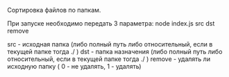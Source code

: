 Сортировка файлов по папкам.

При запуске необходимо передать 3 параметра:
node index.js src dst remove

src - исходная папка (либо полный путь либо относительный, если в текущей папке тогда ./ )
dst - папка назначения (либо полный путь либо относительный, если в текущей папке тогда ./ )
remove - удалять ли исходную папку ( 0 - не удалять, 1 - удалять)
